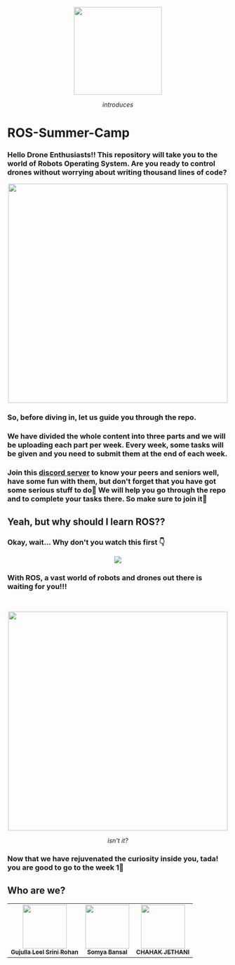 <p align="center">
  <img wdith="200" height="200" src="https://avatars.githubusercontent.com/u/75349069?s=280&v=4">
  <p align="center">
    <i>introduces</i>
  </p>
</p>

# ROS-Summer-Camp
### Hello Drone Enthusiasts!! This repository will take you to the world of Robots Operating System. Are you ready to control drones without worrying about writing thousand lines of code?

<p align="center">
  <img  width="500" src="https://media1.giphy.com/media/TKk0CqzhrA9pEDZ9Vm/200w.webp?cid=ecf05e47pvwyxhmifygbko7sxccyyj8kc5896o0yz5ntxvuw&rid=200w.webp&ct=g">
</p>

### So, before diving in, let us guide you through the repo. 

### We have divided the whole content into three parts and we will be uploading each part per week. Every week, some tasks will be given and you need to submit them at the end of each week.

### Join this [discord server](https://discord.gg/7upTzmEjRf) to know your peers and seniors well, have some fun with them, but don't forget that you have got some serious stuff to do:raised_eyebrow: We will help you go through the repo and to complete your tasks there. So make sure to join it:slightly_smiling_face:

## Yeah, but why should I learn ROS??
### Okay, wait... Why don't you watch this first :point_down:

<p align="center">
  <a href="https://www.youtube.com/watch?v=LyC9RAYE96M">
  <img src="http://img.youtube.com/vi/Dm7HnQb8n9Y/0.jpg">
  </a>
</p>

### With ROS, a vast world of robots and drones out there is waiting for you!!!

<br>
<p align="center">
  <img  width="500" src="https://media1.giphy.com/media/hS4Dz87diTpnDXf98E/200w.webp?cid=ecf05e47t8sjljek9i4ma96rxsv6gr3jfu37v4od47es57og&rid=200w.webp&ct=g">
  <p align="center">
    <i>isn't it?</i>
  </p>
</p>

### Now that we have rejuvenated the curiosity inside you, tada! you are good to go to the week 1:tada:

## Who are we?
<center>
 <table>
   
  <td align="center">
     <a href="https://github.com/Srini-Rohan">
     <img src="https://avatars.githubusercontent.com/u/76437900?v=4" width="100px;" alt=""/>
       <br>
       <sub><b>Gujulla Leel Srini Rohan </b></sub>
     </a>
     <br>
  </td>
    
  <td align="center">
     <a href="https://github.com/Somya-Bansal159">
     <img src="https://avatars.githubusercontent.com/u/77807055?v=4" width="100px;" alt=""/>
       <br />
       <sub><b>Somya Bansal</b></sub>
     </a>
     <br>
  </td>
   
  <td align="center">
     <a href="https://github.com/sherlockholmes1603">
     <img src="https://avatars.githubusercontent.com/u/77875542?v=4" width="100px;" alt=""/>
       <br />
       <sub><b>CHAHAK JETHANI</b></sub>
     </a>
     <br>
  </td>
    
 </table>
</center>

